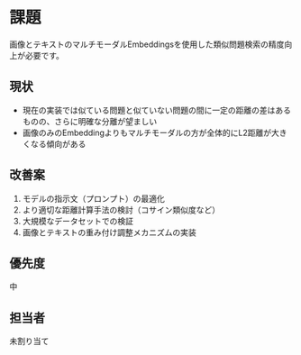 # 課題

画像とテキストのマルチモーダルEmbeddingsを使用した類似問題検索の精度向上が必要です。

## 現状
- 現在の実装では似ている問題と似ていない問題の間に一定の距離の差はあるものの、さらに明確な分離が望ましい
- 画像のみのEmbeddingよりもマルチモーダルの方が全体的にL2距離が大きくなる傾向がある

## 改善案
1. モデルの指示文（プロンプト）の最適化
2. より適切な距離計算手法の検討（コサイン類似度など）
3. 大規模なデータセットでの検証
4. 画像とテキストの重み付け調整メカニズムの実装

## 優先度
中

## 担当者
未割り当て 